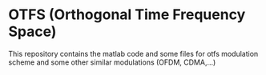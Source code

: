 # OTFS (Orthogonal Time Frequency Space)

This repository contains the matlab code and some files for otfs modulation scheme and some other similar modulations (OFDM, CDMA,...)

